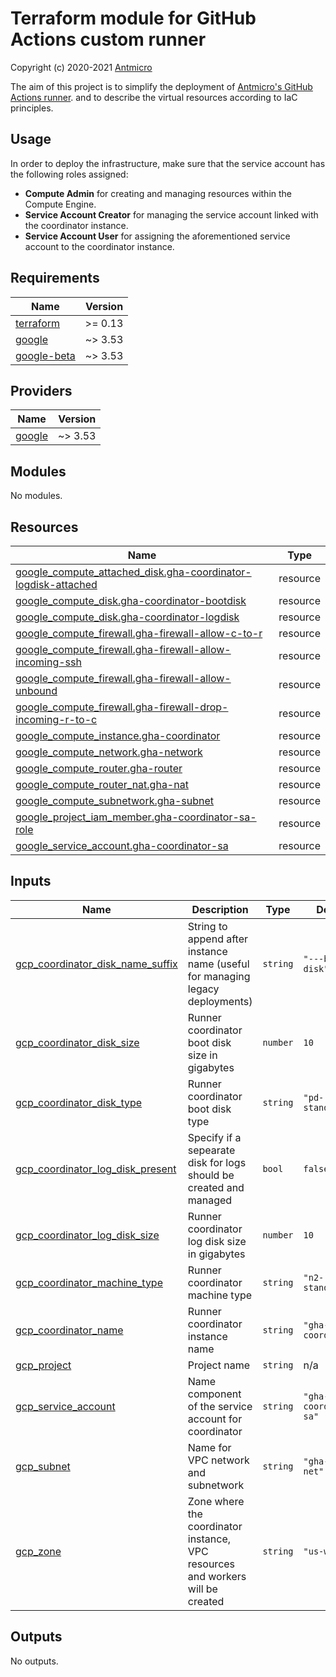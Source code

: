 # Terraform module for GitHub Actions custom runner

Copyright (c) 2020-2021 [Antmicro](https://www.antmicro.com)

The aim of this project is to simplify the deployment of
[Antmicro's GitHub Actions runner](https://github.com/antmicro/runner).
and to describe the virtual resources according to IaC principles.

## Usage

In order to deploy the infrastructure,
make sure that the service account has the following roles assigned:

* **Compute Admin** for creating and managing resources within the Compute Engine.
* **Service Account Creator** for managing the service account linked with the coordinator instance.
* **Service Account User** for assigning the aforementioned service account to the coordinator instance.

## Requirements

| Name | Version |
|------|---------|
| <a name="requirement_terraform"></a> [terraform](#requirement\_terraform) | >= 0.13 |
| <a name="requirement_google"></a> [google](#requirement\_google) | ~> 3.53 |
| <a name="requirement_google-beta"></a> [google-beta](#requirement\_google-beta) | ~> 3.53 |

## Providers

| Name | Version |
|------|---------|
| <a name="provider_google"></a> [google](#provider\_google) | ~> 3.53 |

## Modules

No modules.

## Resources

| Name | Type |
|------|------|
| [google_compute_attached_disk.gha-coordinator-logdisk-attached](https://registry.terraform.io/providers/hashicorp/google/latest/docs/resources/compute_attached_disk) | resource |
| [google_compute_disk.gha-coordinator-bootdisk](https://registry.terraform.io/providers/hashicorp/google/latest/docs/resources/compute_disk) | resource |
| [google_compute_disk.gha-coordinator-logdisk](https://registry.terraform.io/providers/hashicorp/google/latest/docs/resources/compute_disk) | resource |
| [google_compute_firewall.gha-firewall-allow-c-to-r](https://registry.terraform.io/providers/hashicorp/google/latest/docs/resources/compute_firewall) | resource |
| [google_compute_firewall.gha-firewall-allow-incoming-ssh](https://registry.terraform.io/providers/hashicorp/google/latest/docs/resources/compute_firewall) | resource |
| [google_compute_firewall.gha-firewall-allow-unbound](https://registry.terraform.io/providers/hashicorp/google/latest/docs/resources/compute_firewall) | resource |
| [google_compute_firewall.gha-firewall-drop-incoming-r-to-c](https://registry.terraform.io/providers/hashicorp/google/latest/docs/resources/compute_firewall) | resource |
| [google_compute_instance.gha-coordinator](https://registry.terraform.io/providers/hashicorp/google/latest/docs/resources/compute_instance) | resource |
| [google_compute_network.gha-network](https://registry.terraform.io/providers/hashicorp/google/latest/docs/resources/compute_network) | resource |
| [google_compute_router.gha-router](https://registry.terraform.io/providers/hashicorp/google/latest/docs/resources/compute_router) | resource |
| [google_compute_router_nat.gha-nat](https://registry.terraform.io/providers/hashicorp/google/latest/docs/resources/compute_router_nat) | resource |
| [google_compute_subnetwork.gha-subnet](https://registry.terraform.io/providers/hashicorp/google/latest/docs/resources/compute_subnetwork) | resource |
| [google_project_iam_member.gha-coordinator-sa-role](https://registry.terraform.io/providers/hashicorp/google/latest/docs/resources/project_iam_member) | resource |
| [google_service_account.gha-coordinator-sa](https://registry.terraform.io/providers/hashicorp/google/latest/docs/resources/service_account) | resource |

## Inputs

| Name | Description | Type | Default | Required |
|------|-------------|------|---------|:--------:|
| <a name="input_gcp_coordinator_disk_name_suffix"></a> [gcp\_coordinator\_disk\_name\_suffix](#input\_gcp\_coordinator\_disk\_name\_suffix) | String to append after instance name (useful for managing legacy deployments) | `string` | `"---boot-disk"` | no |
| <a name="input_gcp_coordinator_disk_size"></a> [gcp\_coordinator\_disk\_size](#input\_gcp\_coordinator\_disk\_size) | Runner coordinator boot disk size in gigabytes | `number` | `10` | no |
| <a name="input_gcp_coordinator_disk_type"></a> [gcp\_coordinator\_disk\_type](#input\_gcp\_coordinator\_disk\_type) | Runner coordinator boot disk type | `string` | `"pd-standard"` | no |
| <a name="input_gcp_coordinator_log_disk_present"></a> [gcp\_coordinator\_log\_disk\_present](#input\_gcp\_coordinator\_log\_disk\_present) | Specify if a sepearate disk for logs should be created and managed | `bool` | `false` | no |
| <a name="input_gcp_coordinator_log_disk_size"></a> [gcp\_coordinator\_log\_disk\_size](#input\_gcp\_coordinator\_log\_disk\_size) | Runner coordinator log disk size in gigabytes | `number` | `10` | no |
| <a name="input_gcp_coordinator_machine_type"></a> [gcp\_coordinator\_machine\_type](#input\_gcp\_coordinator\_machine\_type) | Runner coordinator machine type | `string` | `"n2-standard-4"` | no |
| <a name="input_gcp_coordinator_name"></a> [gcp\_coordinator\_name](#input\_gcp\_coordinator\_name) | Runner coordinator instance name | `string` | `"gha-runner-coordinator"` | no |
| <a name="input_gcp_project"></a> [gcp\_project](#input\_gcp\_project) | Project name | `string` | n/a | yes |
| <a name="input_gcp_service_account"></a> [gcp\_service\_account](#input\_gcp\_service\_account) | Name component of the service account for coordinator | `string` | `"gha-runner-coordinator-sa"` | no |
| <a name="input_gcp_subnet"></a> [gcp\_subnet](#input\_gcp\_subnet) | Name for VPC network and subnetwork | `string` | `"gha-runner-net"` | no |
| <a name="input_gcp_zone"></a> [gcp\_zone](#input\_gcp\_zone) | Zone where the coordinator instance, VPC resources and workers will be created | `string` | `"us-west1-a"` | no |

## Outputs

No outputs.
